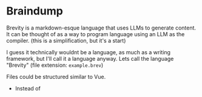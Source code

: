 # Braindump

Brevity is a markdown-esque language that uses LLMs to generate content. It can be thought of as a way to program language using an LLM as the compiler. (this is a simplification, but it's a start)

I guess it technically wouldnt be a language, as much as a writing framework, but I'll call it a language anyway. Lets call the language "Brevity" (file extension: `example.brev`)

Files could be structured similar to Vue.
- Instead of <template>, we could have <prose> or maybe <draft> or <doc>, which would contain a markdown-esque syntax with the addition of
- we could have 'mutators' or 'revisors' instead of functions. they only take strings as params and output a response based on a prompt defined within each revisor.
- I'm thinking it will be highly opinionated cuz the revisors may need to follow a certain structure in order to be consistent.
- Maybe we can chain together functions to perform more complex mutations and fine-tuned output.
- A config might be used project wide or for specific files to set a global tone, persona, essence, cadence, etc.

I reckon functions can be written to manipulate the text and be called in a <prose> with special markdown-esque syntax. something like vue components, except each "Component" is a "Block".

A Block is a single file `example.brev`

# Critical Features

- Bi-direction linking between files
- Import information from other files (ie. people, places, things, etc.)
- Retain context across files and memorize information for later use

# Exploration

Basic Structure: How do you envision the basic structure of this language? For example, would it be line-based like Markdown or more like a traditional programming language with blocks and functions?

**Text Formatting:** Should the language include commands for text formatting (e.g., bold, italic, headers)? If so, what might these commands look like?

I think the text formatting would be similar to markdown, but with the addition of functions and variables. The embedded LLM would be able to intuitively format the text based on the functions and variables.

**Variables and Functions:** Do you want to include variables, functions, or other programming constructs? How should they be defined and used?

I think variables and functions would be essential. Variables could be defined with a certain syntax, and functions could be called with a similar syntax. The language could have *built-in functions for common text manipulations*. Example built in functions may include:

## Templates:

- <draft> - a generic container for the document
- <email> - a container for drafting an email
- <article> - a container for drafting an article
- <report> - a container for drafting a report
- <post> - a container for drafting a social media post
- <letter> - a container for drafting a letter
- <memo> - a container for drafting a memo
- <message> - a container for drafting a message
- <note> - a container for drafting a note
- <screenplay> - a container for drafting a screenplay
- <story> - a container for drafting a story
- <novel> - a container for drafting a novel
- <play> - a container for drafting a play

<!-- The following are some rough exploration about properties of the containers -->

- <book type='["novel", "short story", "play"]'> - a container for drafting a book
- <chapter number='1' title='The First Chapter'> - a container for drafting a chapter

# Built-in Functions

## Built-in Mutators (first-class functions):

- `summarize()` - takes some text and returns a summary of the text
- `casualize()` - makes the text more casual and friendly
- `humorize()` - makes the text more humorous
- `professionalize()` - makes the text more professional and formal
- `personalize()` - makes the text more personal and intimate
- `soften()` - makes the text more soft and friendly
- `sendoff()` - makes the text more sentimental and emotional
- `eagerize()` - makes the text more eager and excited
- `energize()` - makes the text more energetic and excited
- `quantify()` - makes the text more quantitative and numerical
- `emphasize()` - highlights the text to make it more important
- `simplify()` - reduces the text to its core essence
- `clarify()` - makes the text more clear and understandable
- `loosen()` - a pinch of casualization and relaxation
- `tighten()` - makes the text more dense, concise, and focused
- `inspire()` - adds inspirational and motivational elements to the text
- `enhance()` - enhances the text to make it more powerful and impactful
- `deconstruct()` - breaks down the text into smaller, more manageable pieces
- `reconstruct()` - takes the smaller pieces and puts them back together
- `elaborate()` - provides more details and context to the text
- `connect()` - connects the text to the next block of text
- `format()` - cleans up formatting
- `flow()` - rearranges the text to be more readable and coherent
- `fyi()` - provides inline context / notes / additional information

## Validators:

- `validate.accuracy()` - searches the web to validate the text, and returns a confidence score
- `validate.plagiarism()` - checks the text for plagiarism, and returns a confidence score
- `validate.spelling()` - checks the text for spelling errors, and returns a confidence score
- `validate.grammar()` - checks the text for grammar errors, and returns a confidence score
- `validate.style()` - checks the text for style errors, and returns a confidence score
- `validate.length()` - checks the text for length errors, and returns a confidence score

## Evaluators:
- `evaluate.tone()` - evaluates the tone of the text
- `evaluate.style()` - evaluates the style of the text
- `evaluate.length()` - evaluates the length of the text
- `evaluate.coherence()` - evaluates the coherence of the text
- `evaluate.relevance()` - evaluates the relevance of the text

## Tone Modifiers:
- `tone.happy()` - makes the text more happy
- `tone.sad()` - makes the text more sad
- `tone.angry()` - makes the text more angry
- `tone.excited()` - makes the text more excited
- `tone.frustrated()` - makes the text more frustrated
- `tone.relaxed()` - makes the text more relaxed
- `tone.confident()` - makes the text more confident
- `tone.confused()` - makes the text more confused
- `tone.neutral()` - makes the text more neutral
- `tone.serious()` - makes the text more serious
- `tone.sarcastic()` - makes the text more sarcastic
- `tone.playful()` - makes the text more playful and improvised
- `tone.kawaii()` - makes the text more cute and whimsical
- `tone.lithe()` - makes the text more breezy, calm, and lighthearted

**Special Commands:** Are there any specific commands or features you'd like to include that would make writing more efficient or expressive?

## Special Commands:

- `rhyme()` - makes the text rhyme

**Output and Interpretation:** How do you envision the output being generated? Would it be rendered text, HTML, or something else?

Once I have a better idea of what you're aiming for, we can start sketching out a potential syntax!

# Syntax

```md (brev)

<prose></prose>

```
